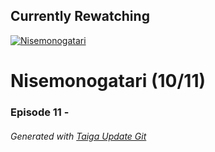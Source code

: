 ﻿
## Currently Rewatching

[![Nisemonogatari](https://s4.anilist.co/file/anilistcdn/media/anime/cover/medium/nx11597-ApDcMuPvRhgr.jpg)](https://anilist.co/anime/11597)

# Nisemonogatari (10/11)

### Episode 11 - 

###### *Generated with [Taiga Update Git](https://github.com/nike4613/taiga-update-git)*